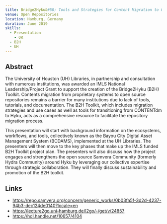 ```yaml
---
title: Bridge2Hyku&#58; Tools and Strategies for Content Migration to Open Source Repository
venue: Open Repositories
location: Hamburg, Germany
duration: June 2019
skills:
  - Presentation
	- OR
  - B2H
  - UH
---
```


Abstract
-------

The University of Houston (UH) Libraries, in partnership and consultation with numerous institutions, was awarded an IMLS National Leadership/Project Grant to support the creation of the Bridge2Hyku (B2H) Toolkit. Contents migration from proprietary systems to open source repositories remains a barrier for many institutions due to lack of tools, tutorials, and documentation. The B2H Toolkit, which includes migration strategies and use cases as well as tools for transitioning from CONTENTdm to Hyku, acts as a comprehensive resource to facilitate the repository migration process.

This presentation will start with background information on the ecosystems, workflows, and tools, collectively known as the Bayou City Digital Asset Management System (BCDAMS), implemented at the UH Libraries. The presenters will then move to the key phases that make up the IMLS funded B2H Toolkit project plan. The presenters will also discuss how the project engages and strengthens the open source Samvera Community (formerly Hydra Community) around Hyku by leveraging our collective expertise through strategic collaboration. They will finally discuss sustainability and promotion of the B2H toolkit.


Links
----------

* <https://repo.samvera.org/concern/generic_works/0b03fa5f-3d2d-4237-94b3-dec124de0140?locale=en>
* <https://lecture2go.uni-hamburg.de/l2go/-/get/v/24857>
* <https://hdl.handle.net/10657/4104>
